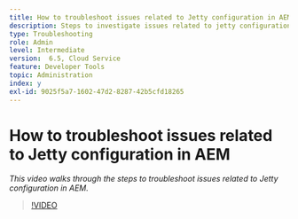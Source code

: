 ```yaml
---
title: How to troubleshoot issues related to Jetty configuration in AEM
description: Steps to investigate issues related to jetty configuration
type: Troubleshooting
role: Admin
level: Intermediate
version:  6.5, Cloud Service
feature: Developer Tools
topic: Administration
index: y
exl-id: 9025f5a7-1602-47d2-8287-42b5cfd18265
---
```

# How to troubleshoot issues related to Jetty configuration in AEM

*This video walks through the steps to troubleshoot issues related to Jetty configuration in AEM.*

>[!VIDEO](https://video.tv.adobe.com/v/335470?quality=9&learn=on)
